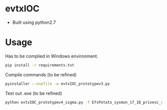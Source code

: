 # evtxIOC
- Built using python2.7

# Usage
Has to be complied in Windows environment.

```bash
pip install -r requirements.txt
```

Compile commands (to be refined)
```cmd
pyinstaller --onefile -w evtxIOC_prototypev3.py
```

Test out .exe (to be refined)
```cmd
python evtxIOC_prototypev4_sigma.py -f EfsPotato_sysmon_17_18_privesc_seimpersonate_to_system.evtx -r sysmon_efspotato_namedpipe.yml
```